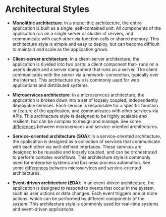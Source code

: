 # Architectural Styles

  - __Monolithic architecture__: In a monolithic architecture, the entire application is built as a single, self-contained unit. All components of the application run on a single server or cluster of servers, and communicate with each other via function calls or shared memory. This architecture style is simple and easy to deploy, but can become difficult to maintain and scale as the application grows.

  - __Client-server architecture__: In a client-server architecture, the application is divided into two parts: a client component that- runs on a user's device and a server component that runs on a server. The client communicates with the server via a network- connection, typically over the internet. This architecture style is commonly used for web applications and distributed systems.

  - __Microservices architecture__: In a microservices architecture, the application is broken down into a set of loosely coupled, independently deployable services. Each service is responsible for a specific function or feature of the application, and communicates with other services via APIs. This architecture style is designed to be highly scalable and resilient, but can be complex to design and manage. See some [differences](Differences-Between-SOA-and-Microservices.md) between microservices and service-oriented architectures.

  - __Service-oriented architecture (SOA)__: In a service-oriented architecture, the application is designed as a collection of services that communicate with each other via well-defined interfaces. These services are designed to be reusable and loosely coupled, and can be orchestrated to perform complex workflows. This architecture style is commonly used for enterprise systems and business process automation. See some [differences](Differences-Between-SOA-and-Microservices.md) between microservices and service-oriented architectures.

  - __Event-driven architecture (EDA)__: In an event-driven architecture, the application is designed to respond to events that occur in the system, such as user actions or data changes. Each event triggers one or more actions, which can be performed by different components of the system. This architecture style is commonly used for real-time systems and event-driven applications.
